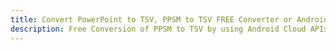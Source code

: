 ---title: Convert PowerPoint to TSV, PPSM to TSV FREE Converter or Android SDKdescription: Free Conversion of PPSM to TSV by using Android Cloud APIs & SDKs. Also Create, Edit & Render Microsoft Word & OpenOffice documents in the Cloud.---